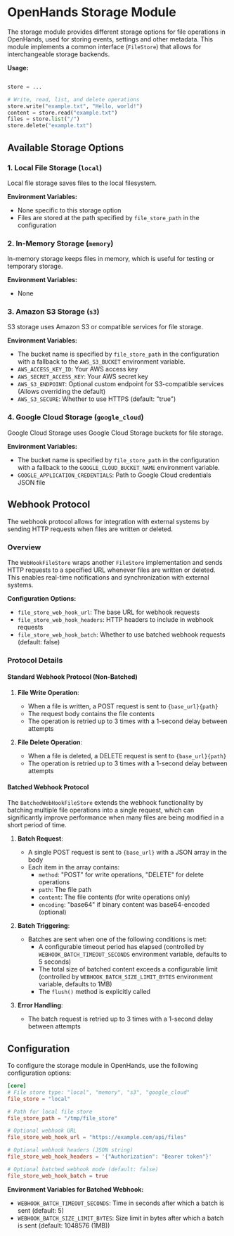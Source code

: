 # OpenHands Storage Module

The storage module provides different storage options for file operations in OpenHands, used for storing events, settings and other metadata. This module implements a common interface (`FileStore`) that allows for interchangeable storage backends.

**Usage:**
```python

store = ...

# Write, read, list, and delete operations
store.write("example.txt", "Hello, world!")
content = store.read("example.txt")
files = store.list("/")
store.delete("example.txt")
```

## Available Storage Options

### 1. Local File Storage (`local`)

Local file storage saves files to the local filesystem.

**Environment Variables:**
- None specific to this storage option
- Files are stored at the path specified by `file_store_path` in the configuration

### 2. In-Memory Storage (`memory`)

In-memory storage keeps files in memory, which is useful for testing or temporary storage.

**Environment Variables:**
- None

### 3. Amazon S3 Storage (`s3`)

S3 storage uses Amazon S3 or compatible services for file storage.

**Environment Variables:**
- The bucket name is specified by `file_store_path` in the configuration with a fallback to the `AWS_S3_BUCKET` environment variable.
- `AWS_ACCESS_KEY_ID`: Your AWS access key
- `AWS_SECRET_ACCESS_KEY`: Your AWS secret key
- `AWS_S3_ENDPOINT`: Optional custom endpoint for S3-compatible services (Allows overriding the default)
- `AWS_S3_SECURE`: Whether to use HTTPS (default: "true")

### 4. Google Cloud Storage (`google_cloud`)

Google Cloud Storage uses Google Cloud Storage buckets for file storage.

**Environment Variables:**
- The bucket name is specified by `file_store_path` in the configuration with a fallback to the `GOOGLE_CLOUD_BUCKET_NAME` environment variable.
- `GOOGLE_APPLICATION_CREDENTIALS`: Path to Google Cloud credentials JSON file

## Webhook Protocol

The webhook protocol allows for integration with external systems by sending HTTP requests when files are written or deleted.

### Overview

The `WebHookFileStore` wraps another `FileStore` implementation and sends HTTP requests to a specified URL whenever files are written or deleted. This enables real-time notifications and synchronization with external systems.

**Configuration Options:**
- `file_store_web_hook_url`: The base URL for webhook requests
- `file_store_web_hook_headers`: HTTP headers to include in webhook requests
- `file_store_web_hook_batch`: Whether to use batched webhook requests (default: false)

### Protocol Details

#### Standard Webhook Protocol (Non-Batched)

1. **File Write Operation**:
   - When a file is written, a POST request is sent to `{base_url}{path}`
   - The request body contains the file contents
   - The operation is retried up to 3 times with a 1-second delay between attempts

2. **File Delete Operation**:
   - When a file is deleted, a DELETE request is sent to `{base_url}{path}`
   - The operation is retried up to 3 times with a 1-second delay between attempts

#### Batched Webhook Protocol

The `BatchedWebHookFileStore` extends the webhook functionality by batching multiple file operations into a single request, which can significantly improve performance when many files are being modified in a short period of time.

1. **Batch Request**:
   - A single POST request is sent to `{base_url}` with a JSON array in the body
   - Each item in the array contains:
     - `method`: "POST" for write operations, "DELETE" for delete operations
     - `path`: The file path
     - `content`: The file contents (for write operations only)
     - `encoding`: "base64" if binary content was base64-encoded (optional)

2. **Batch Triggering**:
   - Batches are sent when one of the following conditions is met:
     - A configurable timeout period has elapsed (controlled by `WEBHOOK_BATCH_TIMEOUT_SECONDS` environment variable, defaults to 5 seconds)
     - The total size of batched content exceeds a configurable limit (controlled by `WEBHOOK_BATCH_SIZE_LIMIT_BYTES` environment variable, defaults to 1MB)
     - The `flush()` method is explicitly called

3. **Error Handling**:
   - The batch request is retried up to 3 times with a 1-second delay between attempts

## Configuration

To configure the storage module in OpenHands, use the following configuration options:

```toml
[core]
# File store type: "local", "memory", "s3", "google_cloud"
file_store = "local"

# Path for local file store
file_store_path = "/tmp/file_store"

# Optional webhook URL
file_store_web_hook_url = "https://example.com/api/files"

# Optional webhook headers (JSON string)
file_store_web_hook_headers = '{"Authorization": "Bearer token"}'

# Optional batched webhook mode (default: false)
file_store_web_hook_batch = true
```

**Environment Variables for Batched Webhook:**
- `WEBHOOK_BATCH_TIMEOUT_SECONDS`: Time in seconds after which a batch is sent (default: 5)
- `WEBHOOK_BATCH_SIZE_LIMIT_BYTES`: Size limit in bytes after which a batch is sent (default: 1048576 (1MB))

